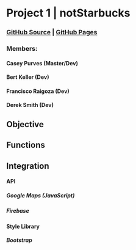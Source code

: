 # Project 1 | notStarbucks

### [GitHub Source](https://github.com/caseyjames95/Project1) | [GitHub Pages](https://caseyjames95.github.io/Project1/)

### Members:
#### Casey Purves (Master/Dev)
#### Bert Keller (Dev)
#### Francisco Raigoza (Dev)
#### Derek Smith (Dev)


## Objective


## Functions


## Integration

#### API

##### Google Maps (JavaScript)

##### Firebase

#### Style Library

##### Bootstrap
